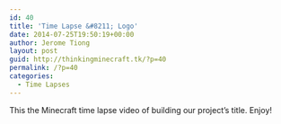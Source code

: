 ```yaml
---
id: 40
title: 'Time Lapse &#8211; Logo'
date: 2014-07-25T19:50:19+00:00
author: Jerome Tiong
layout: post
guid: http://thinkingminecraft.tk/?p=40
permalink: /?p=40
categories:
  - Time Lapses
---
```

This the Minecraft time lapse video of building our project&#8217;s title. Enjoy!